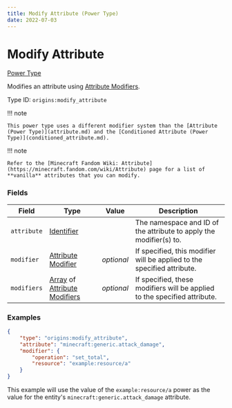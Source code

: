 ```yaml
---
title: Modify Attribute (Power Type)
date: 2022-07-03
---
```


#   Modify Attribute

[Power Type](../power_types.md)

Modifies an attribute using [Attribute Modifiers](../data_types/attribute_modifier.md).

Type ID: `origins:modify_attribute`

!!! note

    This power type uses a different modifier system than the [Attribute (Power Type)](attribute.md) and the [Conditioned Attribute (Power Type)](conditioned_attribute.md).

!!! note

    Refer to the [Minecraft Fandom Wiki: Attribute](https://minecraft.fandom.com/wiki/Attribute) page for a list of **vanilla** attributes that you can modify.


### Fields

Field | Type | Value | Description
------|------|-------|------------
`attribute` | [Identifier](../data_types/identifier.md) | | The namespace and ID of the attribute to apply the modifier(s) to.
`modifier` | [Attribute Modifier](../data_types/attribute_modifier.md) | _optional_ | If specified, this modifier will be applied to the specified attribute.
`modifiers` | [Array](../data_types/array.md) of [Attribute Modifiers](../data_types/attribute_modifier.md) | _optional_ | If specified, these modifiers will be applied to the specified attribute.


### Examples

```json
{
    "type": "origins:modify_attribute",
    "attribute": "minecraft:generic.attack_damage",
    "modifier": {
        "operation": "set_total",
        "resource": "example:resource/a"
    }
}
```

This example will use the value of the `example:resource/a` power as the value for the entity's `minecraft:generic.attack_damage` attribute.
